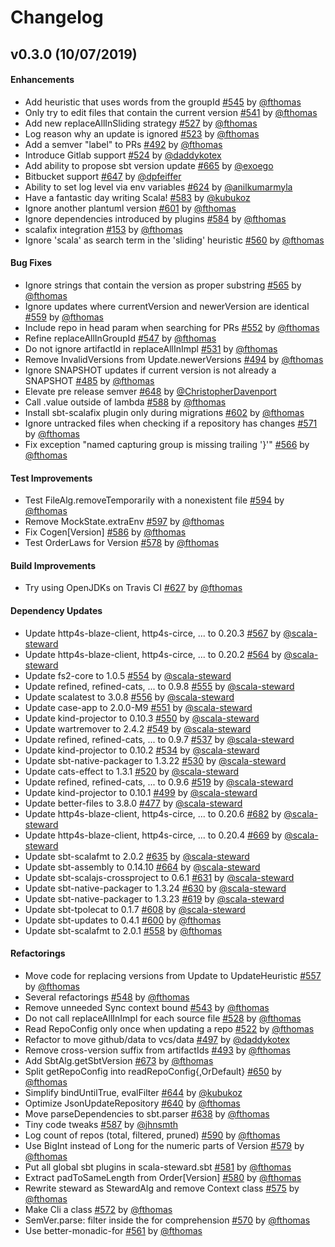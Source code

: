 # Changelog

## v0.3.0 (10/07/2019)

#### Enhancements

- Add heuristic that uses words from the groupId [#545](https://github.com/fthomas/scala-steward/pull/545) by [@fthomas](https://github.com/fthomas)
- Only try to edit files that contain the current version [#541](https://github.com/fthomas/scala-steward/pull/541) by [@fthomas](https://github.com/fthomas)
- Add new replaceAllInSliding strategy [#527](https://github.com/fthomas/scala-steward/pull/527) by [@fthomas](https://github.com/fthomas)
- Log reason why an update is ignored [#523](https://github.com/fthomas/scala-steward/pull/523) by [@fthomas](https://github.com/fthomas)
- Add a semver "label" to PRs [#492](https://github.com/fthomas/scala-steward/pull/492) by [@fthomas](https://github.com/fthomas)
- Introduce Gitlab support [#524](https://github.com/fthomas/scala-steward/pull/524) by [@daddykotex](https://github.com/daddykotex)
- Add ability to propose sbt version update [#665](https://github.com/fthomas/scala-steward/pull/665) by [@exoego](https://github.com/exoego)
- Bitbucket support [#647](https://github.com/fthomas/scala-steward/pull/647) by [@dpfeiffer](https://github.com/dpfeiffer)
- Ability to set log level via env variables [#624](https://github.com/fthomas/scala-steward/pull/624) by [@anilkumarmyla](https://github.com/anilkumarmyla)
- Have a fantastic day writing Scala! [#583](https://github.com/fthomas/scala-steward/pull/583) by [@kubukoz](https://github.com/kubukoz)
- Ignore another plantuml version [#601](https://github.com/fthomas/scala-steward/pull/601) by [@fthomas](https://github.com/fthomas)
- Ignore dependencies introduced by plugins [#584](https://github.com/fthomas/scala-steward/pull/584) by [@fthomas](https://github.com/fthomas)
- scalafix integration [#153](https://github.com/fthomas/scala-steward/pull/153) by [@fthomas](https://github.com/fthomas)
- Ignore 'scala' as search term in the 'sliding' heuristic [#560](https://github.com/fthomas/scala-steward/pull/560) by [@fthomas](https://github.com/fthomas)

#### Bug Fixes

- Ignore strings that contain the version as proper substring [#565](https://github.com/fthomas/scala-steward/pull/565) by [@fthomas](https://github.com/fthomas)
- Ignore updates where currentVersion and newerVersion are identical [#559](https://github.com/fthomas/scala-steward/pull/559) by [@fthomas](https://github.com/fthomas)
- Include repo in head param when searching for PRs [#552](https://github.com/fthomas/scala-steward/pull/552) by [@fthomas](https://github.com/fthomas)
- Refine replaceAllInGroupId [#547](https://github.com/fthomas/scala-steward/pull/547) by [@fthomas](https://github.com/fthomas)
- Do not ignore artifactId in replaceAllInImpl [#531](https://github.com/fthomas/scala-steward/pull/531) by [@fthomas](https://github.com/fthomas)
- Remove InvalidVersions from Update.newerVersions [#494](https://github.com/fthomas/scala-steward/pull/494) by [@fthomas](https://github.com/fthomas)
- Ignore SNAPSHOT updates if current version is not already a SNAPSHOT [#485](https://github.com/fthomas/scala-steward/pull/485) by [@fthomas](https://github.com/fthomas)
- Elevate pre release semver [#648](https://github.com/fthomas/scala-steward/pull/648) by [@ChristopherDavenport](https://github.com/ChristopherDavenport)
- Call .value outside of lambda [#588](https://github.com/fthomas/scala-steward/pull/588) by [@fthomas](https://github.com/fthomas)
- Install sbt-scalafix plugin only during migrations [#602](https://github.com/fthomas/scala-steward/pull/602) by [@fthomas](https://github.com/fthomas)
- Ignore untracked files when checking if a repository has changes [#571](https://github.com/fthomas/scala-steward/pull/571) by [@fthomas](https://github.com/fthomas)
- Fix exception "named capturing group is missing trailing '}'" [#566](https://github.com/fthomas/scala-steward/pull/566) by [@fthomas](https://github.com/fthomas)

#### Test Improvements

- Test FileAlg.removeTemporarily with a nonexistent file [#594](https://github.com/fthomas/scala-steward/pull/594) by [@fthomas](https://github.com/fthomas)
- Remove MockState.extraEnv [#597](https://github.com/fthomas/scala-steward/pull/597) by [@fthomas](https://github.com/fthomas)
- Fix Cogen[Version] [#586](https://github.com/fthomas/scala-steward/pull/586) by [@fthomas](https://github.com/fthomas)
- Test OrderLaws for Version [#578](https://github.com/fthomas/scala-steward/pull/578) by [@fthomas](https://github.com/fthomas)

#### Build Improvements

- Try using OpenJDKs on Travis CI [#627](https://github.com/fthomas/scala-steward/pull/627) by [@fthomas](https://github.com/fthomas)

#### Dependency Updates

- Update http4s-blaze-client, http4s-circe, ... to 0.20.3 [#567](https://github.com/fthomas/scala-steward/pull/567) by [@scala-steward](https://github.com/scala-steward)
- Update http4s-blaze-client, http4s-circe, ... to 0.20.2 [#564](https://github.com/fthomas/scala-steward/pull/564) by [@scala-steward](https://github.com/scala-steward)
- Update fs2-core to 1.0.5 [#554](https://github.com/fthomas/scala-steward/pull/554) by [@scala-steward](https://github.com/scala-steward)
- Update refined, refined-cats, ... to 0.9.8 [#555](https://github.com/fthomas/scala-steward/pull/555) by [@scala-steward](https://github.com/scala-steward)
- Update scalatest to 3.0.8 [#556](https://github.com/fthomas/scala-steward/pull/556) by [@scala-steward](https://github.com/scala-steward)
- Update case-app to 2.0.0-M9 [#551](https://github.com/fthomas/scala-steward/pull/551) by [@scala-steward](https://github.com/scala-steward)
- Update kind-projector to 0.10.3 [#550](https://github.com/fthomas/scala-steward/pull/550) by [@scala-steward](https://github.com/scala-steward)
- Update wartremover to 2.4.2 [#549](https://github.com/fthomas/scala-steward/pull/549) by [@scala-steward](https://github.com/scala-steward)
- Update refined, refined-cats, ... to 0.9.7 [#537](https://github.com/fthomas/scala-steward/pull/537) by [@scala-steward](https://github.com/scala-steward)
- Update kind-projector to 0.10.2 [#534](https://github.com/fthomas/scala-steward/pull/534) by [@scala-steward](https://github.com/scala-steward)
- Update sbt-native-packager to 1.3.22 [#530](https://github.com/fthomas/scala-steward/pull/530) by [@scala-steward](https://github.com/scala-steward)
- Update cats-effect to 1.3.1 [#520](https://github.com/fthomas/scala-steward/pull/520) by [@scala-steward](https://github.com/scala-steward)
- Update refined, refined-cats, ... to 0.9.6 [#519](https://github.com/fthomas/scala-steward/pull/519) by [@scala-steward](https://github.com/scala-steward)
- Update kind-projector to 0.10.1 [#499](https://github.com/fthomas/scala-steward/pull/499) by [@scala-steward](https://github.com/scala-steward)
- Update better-files to 3.8.0 [#477](https://github.com/fthomas/scala-steward/pull/477) by [@scala-steward](https://github.com/scala-steward)
- Update http4s-blaze-client, http4s-circe, ... to 0.20.6 [#682](https://github.com/fthomas/scala-steward/pull/682) by [@scala-steward](https://github.com/scala-steward)
- Update http4s-blaze-client, http4s-circe, ... to 0.20.4 [#669](https://github.com/fthomas/scala-steward/pull/669) by [@scala-steward](https://github.com/scala-steward)
- Update sbt-scalafmt to 2.0.2 [#635](https://github.com/fthomas/scala-steward/pull/635) by [@scala-steward](https://github.com/scala-steward)
- Update sbt-assembly to 0.14.10 [#664](https://github.com/fthomas/scala-steward/pull/664) by [@scala-steward](https://github.com/scala-steward)
- Update sbt-scalajs-crossproject to 0.6.1 [#631](https://github.com/fthomas/scala-steward/pull/631) by [@scala-steward](https://github.com/scala-steward)
- Update sbt-native-packager to 1.3.24 [#630](https://github.com/fthomas/scala-steward/pull/630) by [@scala-steward](https://github.com/scala-steward)
- Update sbt-native-packager to 1.3.23 [#619](https://github.com/fthomas/scala-steward/pull/619) by [@scala-steward](https://github.com/scala-steward)
- Update sbt-tpolecat to 0.1.7 [#608](https://github.com/fthomas/scala-steward/pull/608) by [@scala-steward](https://github.com/scala-steward)
- Update sbt-updates to 0.4.1 [#600](https://github.com/fthomas/scala-steward/pull/600) by [@fthomas](https://github.com/fthomas)
- Update sbt-scalafmt to 2.0.1 [#558](https://github.com/fthomas/scala-steward/pull/558) by [@fthomas](https://github.com/fthomas)

#### Refactorings

- Move code for replacing versions from Update to UpdateHeuristic [#557](https://github.com/fthomas/scala-steward/pull/557) by [@fthomas](https://github.com/fthomas)
- Several refactorings [#548](https://github.com/fthomas/scala-steward/pull/548) by [@fthomas](https://github.com/fthomas)
- Remove unneeded Sync context bound [#543](https://github.com/fthomas/scala-steward/pull/543) by [@fthomas](https://github.com/fthomas)
- Do not call replaceAllInImpl for each source file [#528](https://github.com/fthomas/scala-steward/pull/528) by [@fthomas](https://github.com/fthomas)
- Read RepoConfig only once when updating a repo [#522](https://github.com/fthomas/scala-steward/pull/522) by [@fthomas](https://github.com/fthomas)
- Refactor to move github/data to vcs/data [#497](https://github.com/fthomas/scala-steward/pull/497) by [@daddykotex](https://github.com/daddykotex)
- Remove cross-version suffix from artifactIds [#493](https://github.com/fthomas/scala-steward/pull/493) by [@fthomas](https://github.com/fthomas)
- Add SbtAlg.getSbtVersion [#673](https://github.com/fthomas/scala-steward/pull/673) by [@fthomas](https://github.com/fthomas)
- Split getRepoConfig into readRepoConfig{,OrDefault} [#650](https://github.com/fthomas/scala-steward/pull/650) by [@fthomas](https://github.com/fthomas)
- Simplify bindUntilTrue, evalFilter [#644](https://github.com/fthomas/scala-steward/pull/644) by [@kubukoz](https://github.com/kubukoz)
- Optimize JsonUpdateRepository [#640](https://github.com/fthomas/scala-steward/pull/640) by [@fthomas](https://github.com/fthomas)
- Move parseDependencies to sbt.parser [#638](https://github.com/fthomas/scala-steward/pull/638) by [@fthomas](https://github.com/fthomas)
- Tiny code tweaks [#587](https://github.com/fthomas/scala-steward/pull/587) by [@jhnsmth](https://github.com/jhnsmth)
- Log count of repos (total, filtered, pruned) [#590](https://github.com/fthomas/scala-steward/pull/590) by [@fthomas](https://github.com/fthomas)
- Use BigInt instead of Long for the numeric parts of Version [#579](https://github.com/fthomas/scala-steward/pull/579) by [@fthomas](https://github.com/fthomas)
- Put all global sbt plugins in scala-steward.sbt [#581](https://github.com/fthomas/scala-steward/pull/581) by [@fthomas](https://github.com/fthomas)
- Extract padToSameLength from Order[Version] [#580](https://github.com/fthomas/scala-steward/pull/580) by [@fthomas](https://github.com/fthomas)
- Rewrite steward as StewardAlg and remove Context class [#575](https://github.com/fthomas/scala-steward/pull/575) by [@fthomas](https://github.com/fthomas)
- Make Cli a class [#572](https://github.com/fthomas/scala-steward/pull/572) by [@fthomas](https://github.com/fthomas)
- SemVer.parse: filter inside the for comprehension [#570](https://github.com/fthomas/scala-steward/pull/570) by [@fthomas](https://github.com/fthomas)
- Use better-monadic-for [#561](https://github.com/fthomas/scala-steward/pull/561) by [@fthomas](https://github.com/fthomas)
